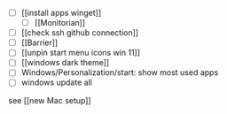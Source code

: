 - [ ] [[install apps winget]]
	- [ ] [[Monitorian]]
- [ ] [[check ssh github connection]]
- [ ] [[Barrier]]
- [ ] [[unpin start menu icons win 11]]
- [ ] [[windows dark theme]]
- [ ] Windows/Personalization/start: show most used apps
- [ ] windows update all

see [[new Mac setup]]